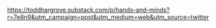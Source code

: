 https://toddhargrove.substack.com/p/hands-and-minds?r=7e8n9&utm_campaign=post&utm_medium=web&utm_source=twitter
